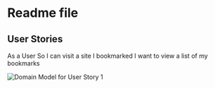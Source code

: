 # Readme file

## User Stories
As a User
So I can visit a site I bookmarked
I want to view a list of my bookmarks

![Domain Model for User Story 1](https://drive.google.com/file/d/1FTR17_Qri813OsYH5-E0t-fXuAKOFlBC/view?usp=sharing)
